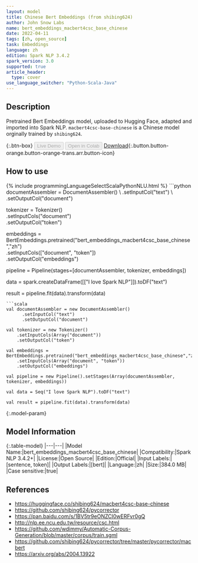 ```yaml
---
layout: model
title: Chinese Bert Embeddings (from shibing624)
author: John Snow Labs
name: bert_embeddings_macbert4csc_base_chinese
date: 2022-04-11
tags: [zh, open_source]
task: Embeddings
language: zh
edition: Spark NLP 3.4.2
spark_version: 3.0
supported: true
article_header:
  type: cover
use_language_switcher: "Python-Scala-Java"
---
```


## Description

Pretrained Bert Embeddings model, uploaded to Hugging Face, adapted and imported into Spark NLP. `macbert4csc-base-chinese` is a Chinese model orginally trained by `shibing624`.

{:.btn-box}
<button class="button button-orange" disabled>Live Demo</button>
<button class="button button-orange" disabled>Open in Colab</button>
[Download](https://s3.amazonaws.com/auxdata.johnsnowlabs.com/public/models/bert_embeddings_macbert4csc_base_chinese_zh_3.4.2_3.0_1649669240219.zip){:.button.button-orange.button-orange-trans.arr.button-icon}

## How to use



<div class="tabs-box" markdown="1">
{% include programmingLanguageSelectScalaPythonNLU.html %}
```python
documentAssembler = DocumentAssembler() \
    .setInputCol("text") \
    .setOutputCol("document")

tokenizer = Tokenizer() \
    .setInputCols("document") \
    .setOutputCol("token")
  
embeddings = BertEmbeddings.pretrained("bert_embeddings_macbert4csc_base_chinese","zh") \
    .setInputCols(["document", "token"]) \
    .setOutputCol("embeddings")
    
pipeline = Pipeline(stages=[documentAssembler, tokenizer, embeddings])

data = spark.createDataFrame([["I love Spark NLP"]]).toDF("text")

result = pipeline.fit(data).transform(data)
```
```scala
val documentAssembler = new DocumentAssembler() 
      .setInputCol("text") 
      .setOutputCol("document")
 
val tokenizer = new Tokenizer() 
    .setInputCols(Array("document"))
    .setOutputCol("token")

val embeddings = BertEmbeddings.pretrained("bert_embeddings_macbert4csc_base_chinese","zh") 
    .setInputCols(Array("document", "token")) 
    .setOutputCol("embeddings")

val pipeline = new Pipeline().setStages(Array(documentAssembler, tokenizer, embeddings))

val data = Seq("I love Spark NLP").toDF("text")

val result = pipeline.fit(data).transform(data)
```
</div>

{:.model-param}
## Model Information

{:.table-model}
|---|---|
|Model Name:|bert_embeddings_macbert4csc_base_chinese|
|Compatibility:|Spark NLP 3.4.2+|
|License:|Open Source|
|Edition:|Official|
|Input Labels:|[sentence, token]|
|Output Labels:|[bert]|
|Language:|zh|
|Size:|384.0 MB|
|Case sensitive:|true|

## References

- https://huggingface.co/shibing624/macbert4csc-base-chinese
- https://github.com/shibing624/pycorrector
- https://pan.baidu.com/s/1BV5tr9eONZCI0wERFvr0gQ
- http://nlp.ee.ncu.edu.tw/resource/csc.html
- https://github.com/wdimmy/Automatic-Corpus-Generation/blob/master/corpus/train.sgml
- https://github.com/shibing624/pycorrector/tree/master/pycorrector/macbert
- https://arxiv.org/abs/2004.13922
